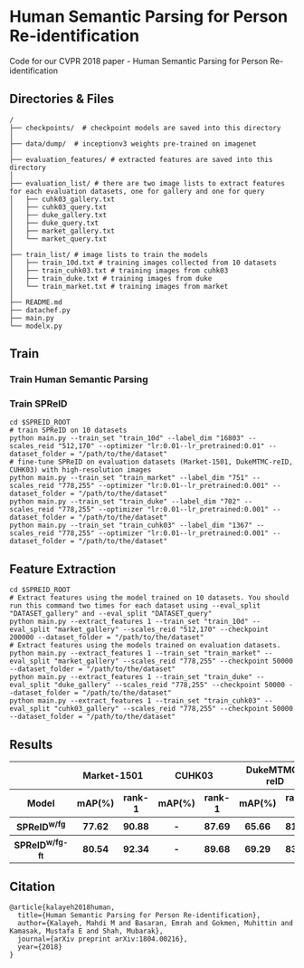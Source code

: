 #  Human Semantic Parsing for Person Re-identification
Code for our CVPR 2018 paper - Human Semantic Parsing for Person Re-identification 

## Directories & Files
```shell
/
├── checkpoints/  # checkpoint models are saved into this directory
│
├── data/dump/  # inceptionv3 weights pre-trained on imagenet
│
├── evaluation_features/ # extracted features are saved into this directory
│
├── evaluation_list/ # there are two image lists to extract features for each evaluation datasets, one for gallery and one for query
│   ├── cuhk03_gallery.txt
│   ├── cuhk03_query.txt
│   ├── duke_gallery.txt
│   ├── duke_query.txt
│   ├── market_gallery.txt
│   └── market_query.txt
│
├── train_list/ # image lists to train the models
│   ├── train_10d.txt # training images collected from 10 datasets
│   ├── train_cuhk03.txt # training images from cuhk03
│   ├── train_duke.txt # training images from duke
│   └── train_market.txt # training images from market
│
├── README.md
├── datachef.py
├── main.py
└── modelx.py
```


## Train
### Train Human Semantic Parsing
### Train SPReID
```shell 
cd $SPREID_ROOT
# train SPReID on 10 datasets
python main.py --train_set "train_10d" --label_dim "16803" --scales_reid "512,170" --optimizer "lr:0.01--lr_pretrained:0.01" --dataset_folder = "/path/to/the/dataset"
# fine-tune SPReID on evaluation datasets (Market-1501, DukeMTMC-reID, CUHK03) with high-resolution images
python main.py --train_set "train_market" --label_dim "751" --scales_reid "778,255" --optimizer "lr:0.01--lr_pretrained:0.001" --dataset_folder = "/path/to/the/dataset"
python main.py --train_set "train_duke" --label_dim "702" --scales_reid "778,255" --optimizer "lr:0.01--lr_pretrained:0.001" --dataset_folder = "/path/to/the/dataset"
python main.py --train_set "train_cuhk03" --label_dim "1367" --scales_reid "778,255" --optimizer "lr:0.01--lr_pretrained:0.001" --dataset_folder = "/path/to/the/dataset"
```
## Feature Extraction
```shell 
cd $SPREID_ROOT
# Extract features using the model trained on 10 datasets. You should run this command two times for each dataset using --eval_split "DATASET_gallery" and --eval_split "DATASET_query"
python main.py --extract_features 1 --train_set "train_10d" --eval_split "market_gallery" --scales_reid "512,170" --checkpoint 200000 --dataset_folder = "/path/to/the/dataset"
# Extract features using the models trained on evaluation datasets.
python main.py --extract_features 1 --train_set "train_market" --eval_split "market_gallery" --scales_reid "778,255" --checkpoint 50000 --dataset_folder = "/path/to/the/dataset"
python main.py --extract_features 1 --train_set "train_duke" --eval_split "duke_gallery" --scales_reid "778,255" --checkpoint 50000 --dataset_folder = "/path/to/the/dataset"
python main.py --extract_features 1 --train_set "train_cuhk03" --eval_split "cuhk03_gallery" --scales_reid "778,255" --checkpoint 50000 --dataset_folder = "/path/to/the/dataset"
```

## Results
<table>
  <tr>
    <th></th>
    <th colspan="2">Market-1501</th>
    <th colspan="2">CUHK03</th>
    <th colspan="2">DukeMTMC-reID</th>
  </tr>
  <tr>
    <th>Model</th>
    <th>mAP(%)</th><th>rank-1</th>
    <th>mAP(%)</th><th>rank-1</th>
    <th>mAP(%)</th><th>rank-1</th>
  </tr>
  <tr>
    <th>SPReID<sup>w/fg</sup></th>
    <th>77.62</th><th>90.88</th>
    <th>-</th><th>87.69</th>
    <th>65.66</th><th>81.73</th>
  </tr>
  <tr>
    <th>SPReID<sup>w/fg-ft</sup></th>
    <th>80.54</th><th>92.34</th>
    <th>-</th><th>89.68</th>
    <th>69.29</th><th>83.80</th>
  </tr>
</table>

## Citation
```
@article{kalayeh2018human,
  title={Human Semantic Parsing for Person Re-identification},
  author={Kalayeh, Mahdi M and Basaran, Emrah and Gokmen, Muhittin and Kamasak, Mustafa E and Shah, Mubarak},
  journal={arXiv preprint arXiv:1804.00216},
  year={2018}
}
```
